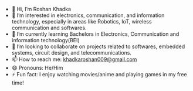 - 👋 Hi, I’m Roshan Khadka
- 👀 I’m interested in electronics, communication, and information technology, especially in areas like Robotics, IoT, wireless communication and softwares.
- 🌱 I’m currently learning Bachelors in Electronics, Communication and information technology(BEI)
- 💞️ I’m looking to collaborate on projects related to softwares, embedded systems, circuit design, and telecommunications.
- 📫 How to reach me: khadkaroshan009@gmail.com
- 😄 Pronouns: He/Him
- ⚡ Fun fact:  I enjoy watching movies/anime and playing games in my free time!

<!---
iZnogouD7/iZnogouD7 is a ✨ special ✨ repository because its `README.md` (this file) appears on your GitHub profile.
You can click the Preview link to take a look at your changes.
--->
